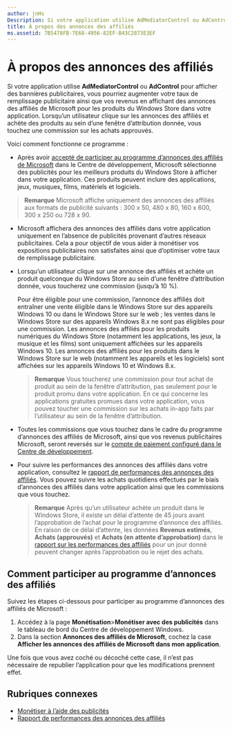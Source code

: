 ```yaml
---
author: jnHs
Description: Si votre application utilise AdMediatorControl ou AdControl pour afficher des bannières publicitaires, vous pourriez augmenter votre taux de remplissage publicitaire ainsi que vos revenus en affichant des annonces des affiliés de Microsoft dans votre application.
title: À propos des annonces des affiliés
ms.assetid: 7B5478FB-7E68-4956-82EF-B43C2873E3EF
---
```


# À propos des annonces des affiliés

Si votre application utilise **AdMediatorControl** ou **AdControl** pour afficher des bannières publicitaires, vous pourriez augmenter votre taux de remplissage publicitaire ainsi que vos revenus en affichant des annonces des affiliés de Microsoft pour les produits du Windows Store dans votre application. Lorsqu’un utilisateur clique sur les annonces des affiliés et achète des produits au sein d’une fenêtre d’attribution donnée, vous touchez une commission sur les achats approuvés.

Voici comment fonctionne ce programme :

* Après avoir [accepté de participer au programme d’annonces des affiliés de Microsoft](#how-to-opt-in-to-affiliate-ads) dans le Centre de développement, Microsoft sélectionne des publicités pour les meilleurs produits du Windows Store à afficher dans votre application. Ces produits peuvent inclure des applications, jeux, musiques, films, matériels et logiciels.

 > **Remarque** Microsoft affiche uniquement des annonces des affiliés aux formats de publicité suivants : 300 x 50, 480 x 80, 160 x 600, 300 x 250 ou 728 x 90.

* Microsoft affichera des annonces des affiliés dans votre application uniquement en l’absence de publicités provenant d’autres réseaux publicitaires. Cela a pour objectif de vous aider à monétiser vos expositions publicitaires non satisfaites ainsi que d’optimiser votre taux de remplissage publicitaire.
* Lorsqu’un utilisateur clique sur une annonce des affiliés et achète un produit quelconque du Windows Store au sein d’une fenêtre d’attribution donnée, vous toucherez une commission (jusqu’à 10 %). 
  
  Pour être éligible pour une commission, l’annonce des affiliés doit entraîner une vente éligible dans le Windows Store sur des appareils Windows 10 ou dans le Windows Store sur le web ; les ventes dans le Windows Store sur des appareils Windows 8.x ne sont pas éligibles pour une commission. Les annonces des affiliés pour les produits numériques du Windows Store (notamment les applications, les jeux, la musique et les films) sont uniquement affichées sur les appareils Windows 10. Les annonces des affiliés pour les produits dans le Windows Store sur le web (notamment les appareils et les logiciels) sont affichées sur les appareils Windows 10 et Windows 8.x.

    > **Remarque** Vous toucherez une commission pour *tout* achat de produit au sein de la fenêtre d’attribution, pas seulement pour le produit promu dans votre application. En ce qui concerne les applications gratuites promues dans votre application, vous pouvez toucher une commission sur les achats in-app faits par l’utilisateur au sein de la fenêtre d’attribution.

* Toutes les commissions que vous touchez dans le cadre du programme d’annonces des affiliés de Microsoft, ainsi que vos revenus publicitaires Microsoft, seront reversés sur le [compte de paiement configuré dans le Centre de développement](setting-up-your-payout-account-and-tax-forms.md).
* Pour suivre les performances des annonces des affiliés dans votre application, consultez le [rapport de performances des annonces des affiliés](affiliates-performance-report.md). Vous pouvez suivre les achats quotidiens effectués par le biais d’annonces des affiliés dans votre application ainsi que les commissions que vous touchez.  

  > **Remarque** Après qu’un utilisateur achète un produit dans le Windows Store, il existe un délai d’attente de 45 jours avant l’approbation de l’achat pour le programme d’annonce des affiliés. En raison de ce délai d’attente, les données **Revenus estimés**, **Achats (approuvés)** et **Achats (en attente d’approbation)** dans le [rapport sur les performances des affiliés](affiliates-performance-report.md) pour un jour donné peuvent changer après l’approbation ou le rejet des achats.

## Comment participer au programme d’annonces des affiliés

Suivez les étapes ci-dessous pour participer au programme d’annonces des affiliés de Microsoft :

1. Accédez à la page **Monétisation**&gt;**Monétiser avec des publicités** dans le tableau de bord du Centre de développement Windows.
2. Dans la section **Annonces des affiliés de Microsoft**, cochez la case **Afficher les annonces des affiliés de Microsoft dans mon application**.

Une fois que vous avez coché ou décoché cette case, il n’est pas nécessaire de republier l’application pour que les modifications prennent effet.


## Rubriques connexes


* [Monétiser à l’aide des publicités](monetize-with-ads.md)
* [Rapport de performances des annonces des affiliés](affiliates-performance-report.md)


<!--HONumber=May16_HO2-->


